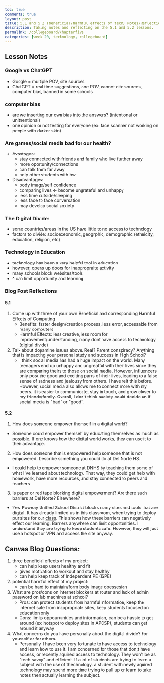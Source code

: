 ```yaml
---
toc: true
comments: true
layout: post
title: 5.1 and 5.2 (beneficial/harmful effects of tech) Notes/Reflection
description: Taking notes and reflecting on the 5.1 and 5.2 lessons.
permalink: /collegeboard/chapterfive
categories: [week 20, technology, collegeboard]
---
```

## Lesson Notes
### Google vs ChatGPT
- Google = multiple POV, cite sources
- ChatGPT = real time suggestions, one POV, cannot cite sources, computer bias, banned in some schools

### computer bias:
- are we inserting our own bias into the answers? (intentional or unitnentional)
- one opinion or not testing for everyone (ex: face scanner not working on people with darker skin)

### Are games/social media bad for our health?
- Avantages:
    - stay connected with friends and family who live further away
    - more oportunity/connections
    - can talk from far away
    - help other students with hw
- Disadvantages:
    - body image/self confidence
    - comparing lives <- become ungrateful and unhappy
    - less time outside/sleeping
    - less face to face conversation
    - may develop social anxiety

### The Digital Divide:
- some countries/areas in the US have little to no access to technology
- factors to divide: socioeceonomic, geogrphic, demographic (ethnicity, education, religion, etc)

### Technology in Education
- technology has been a very helpful tool in education
- however, opens up doors for inappropraite activity
- many schools block websites/tools
- ^ can limit opportunity and learning



### Blog Post Reflections
#### 5.1
1. Come up with three of your own Beneficial and corresponding Harmful Effects of Computing
    - Benefits: faster design/creation process, less error, accessable from many computers
    - Harmful Effects: less creative, less room for improvement/understanding, many dont have access to technology (digital divide)
2. Talk about dopamine issues above. Real? Parent conspiracy? Anything that is impacting your personal study and success in High School?
    - I think social media has had a huge impact on the world. Many teenagers end up unhappy and ungreatful with their lives since they are comparing theirs to those on social media. However, influencers only post the good and exciting parts of their lives, leading to a false sense of sadness and jealousy from others. I have felt this before. However, social media also allows me to connect more with my peers. it is easier to communicate, stay in touch, and grow closer to my friends/family. Overall, I don't think society could decide on if social media is "bad" or "good".

#### 5.2
1. How does someone empower themself in a digital world?
- Someone could empower themself by educating themselves as much as possible. If one knows how the digital world works, they can use it to their advantage.
2. How does someone that is empowered help someone that is not empowered. Describe something you could do at Del Norte HS.
- I could help to empower someone at DNHS by teaching them some of what I've learned about technology. That way, they could get help with homework, have more recources, and stay connected to peers and teachers
3. Is paper or red tape blocking digital empowerment? Are there such barriers at Del Norte? Elsewhere?
- Yes, Poweay Unified School District blocks many sites and tools that are digital. It has already limited us in this classroom, when trying to deploy pur sites for our <u>class</u>. This shows how these barriers can negatively effect our learning. Barriers anywhere can limit opportunities. I understand they are trying to keep students safe. However, they will just use a hotspot or VPN and access the site anyway.

## Canvas Blog Questions:
1. three beneficial effects of my project:
    - can help keep users healthy and fit
    - gives motivation to workout and stay healthy
    - can help keep track of Independent PE (ISPE)
2. potential harmful effect of my project:
    - can be hard to maintain/form body image obessesion
3. What are pros/cons on internet blockers at router and lack of admin password on lab machines at school?
    - Pros: can protect students from harmful information, keep the internet safe from inappropriate sites, keep students focused on education only
    - Cons: limits oppourtunities and information, can be a hassle to get around (ex: hotspot to deploy sites in APCSP), students can get around it anyway
4. What concerns do you have personally about the digital divide?  For yourself or for others.
    - Personally, I have been very fortunate to have access to technology and learn how to use it. I am concerned for those that don;t have access, or recently aquired access to technology. They won't be as "tech savvy" and efficient. If a lot of students are trying to learn a subject with the use of thechnology. a student with newly aquired technology may spend more time trying to pull up or learn to take notes then actually learning the subject.